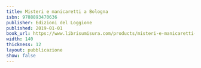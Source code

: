 ```yaml
---
title: Misteri e manicaretti a Bologna
isbn: 9788893470636
publisher: Edizioni del Loggione
published: 2019-01-01
book_url: https://www.librisumisura.com/products/misteri-e-manicaretti-a-bologna
width: 140
thickness: 12
layout: pubblicazione
show: false
---
```


